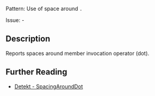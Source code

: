 Pattern: Use of space around `.`

Issue: -

## Description

Reports spaces around member invocation operator (dot).

## Further Reading

* [Detekt - SpacingAroundDot](https://detekt.dev/docs/rules/formatting/#spacingarounddot)
